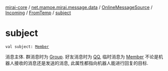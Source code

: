 [mirai-core](../../../../index.md) / [net.mamoe.mirai.message.data](../../../index.md) / [OnlineMessageSource](../../index.md) / [Incoming](../index.md) / [FromTemp](index.md) / [subject](./subject.md)

# subject

`val subject: `[`Member`](../../../../net.mamoe.mirai.contact/-member/index.md)

消息主体. 群消息时为 [Group](../../../../net.mamoe.mirai.contact/-group/index.md). 好友消息时为 [QQ](../../../../net.mamoe.mirai.contact/-q-q/index.md), 临时消息为 [Member](../../../../net.mamoe.mirai.contact/-member/index.md)
不论是机器人接收的消息还是发送的消息, 此属性都指向机器人能进行回复的目标.

